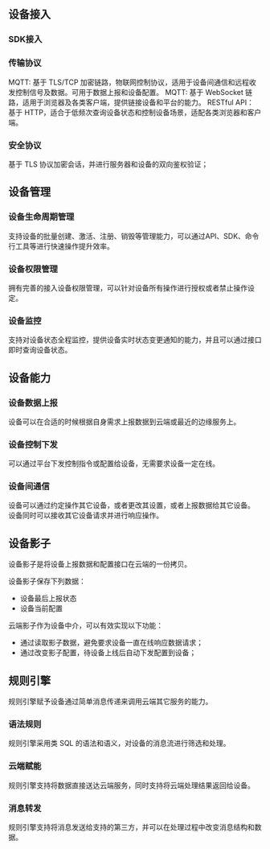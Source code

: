 ## 设备接入
### SDK接入

### 传输协议
MQTT: 基于 TLS/TCP 加密链路，物联网控制协议，适用于设备间通信和远程收发控制信号及数据。可用于数据上报和设备配置。
MQTT: 基于 WebSocket 链路，适用于浏览器及各类客户端，提供链接设备和平台的能力。
RESTful API： 基于 HTTP，适合于低频次查询设备状态和控制设备场景，适配各类浏览器和客户端。

### 安全协议
基于 TLS 协议加密会话，并进行服务器和设备的双向鉴权验证；

## 设备管理
### 设备生命周期管理
支持设备的批量创建、激活、注册、销毁等管理能力，可以通过API、SDK、命令行工具等进行快速操作提升效率。

### 设备权限管理
拥有完善的接入设备权限管理，可以针对设备所有操作进行授权或者禁止操作设定。

### 设备监控
支持对设备状态全程监控，提供设备实时状态变更通知的能力，并且可以通过接口即时查询设备状态。

## 设备能力
### 设备数据上报
设备可以在合适的时候根据自身需求上报数据到云端或最近的边缘服务上。

### 设备控制下发
可以通过平台下发控制指令或配置给设备，无需要求设备一定在线。

### 设备间通信
设备可以通过约定操作其它设备，或者更改其设置，或者上报数据给其它设备。
设备同时可以接收其它设备请求并进行响应操作。

## 设备影子
设备影子是将设备上报数据和配置接口在云端的一份拷贝。

设备影子保存下列数据：
* 设备最后上报状态
* 设备当前配置

云端影子作为设备中介，可以有效实现以下功能：
* 通过读取影子数据，避免要求设备一直在线响应数据请求；
* 通过改变影子配置，待设备上线后自动下发配置到设备；

## 规则引擎
规则引擎赋予设备通过简单消息传递来调用云端其它服务的能力。
### 语法规则
规则引擎采用类 SQL 的语法和语义，对设备的消息流进行筛选和处理。

### 云端赋能
规则引擎支持将数据直接送达云端服务，同时支持将云端处理结果返回给设备。

### 消息转发
规则引擎支持将消息发送给支持的第三方，并可以在处理过程中改变消息结构和数据。